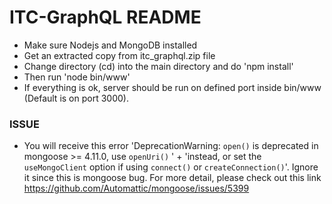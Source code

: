 # ITC-GraphQL README

- Make sure Nodejs and MongoDB installed
- Get an extracted copy from itc_graphql.zip file
- Change directory (cd) into the main directory and do 'npm install'
- Then run 'node bin/www'
- If everything is ok, server should be run on defined port inside bin/www (Default is on port 3000).


### ISSUE ###

- You will receive this error 'DeprecationWarning: `open()` is deprecated in mongoose >= 4.11.0, use `openUri()` ' +
'instead, or set the `useMongoClient` option if using `connect()` or `createConnection()`'.
    Ignore it since this is mongoose bug. For more detail, please check out this link https://github.com/Automattic/mongoose/issues/5399
